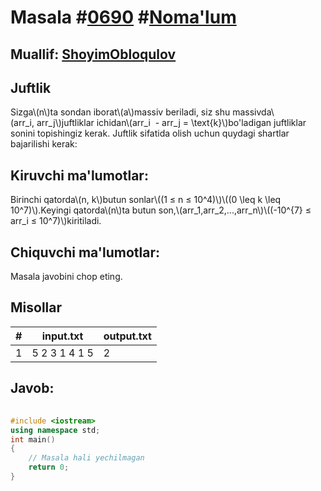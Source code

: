 
<h1>Masala #<a href="https://robocontest.uz/tasks/0690">0690</a> #<a href="https://robocontest.uz/tasks?category=1">Noma'lum</a></h1>
<h2> Muallif: <a href="https://robocontest.uz/profile/obloqulovshoyim">ShoyimObloqulov</a></h2>
<h2>Juftlik</h2>
<p>Sizga\(n\)ta sondan iborat\(a\)massiv beriladi, siz shu massivda\(arr_i, arr_j\)juftliklar ichidan\(arr_i  - arr_j = \text{k}\)bo'ladigan juftliklar sonini topishingiz kerak.
Juftlik sifatida olish uchun quydagi shartlar bajarilishi kerak:</p>
<h2>Kiruvchi ma'lumotlar:</h2>
<p>Birinchi qatorda\(n, k\)butun sonlar\((1 ≤ n ≤ 10^4)\)\((0 \leq k \leq 10^7)\).Keyingi qatorda\(n\)ta butun son,\(arr_1,arr_2​,...,arr_n\)​\((-10^{7} ≤ arr_i ≤ 10^7)\)kiritiladi.</p>
<h2>Chiquvchi ma'lumotlar:</h2>
<p>Masala javobini chop eting.</p>
<h2>Misollar</h2>
<table>
    <thead>
        <tr>
            <th>#</th>
            <th>input.txt</th>
            <th>output.txt</th>
        </tr>
    </thead>
    <tbody>
            <tr>
                <td>1</td>
                <td>5 2
3 1 4 1 5</td>
                <td>2</td>
            </tr>
    </tbody>
    </table>
    
<h2>Javob:</h2>

######
```cpp
#include <iostream>
using namespace std;
int main()
{
    // Masala hali yechilmagan
    return 0;
}
```
